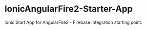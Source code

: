 # IonicAngularFire2-Starter-App
Ionic Start App for AngularFire2 - Firebase integration starting point.
